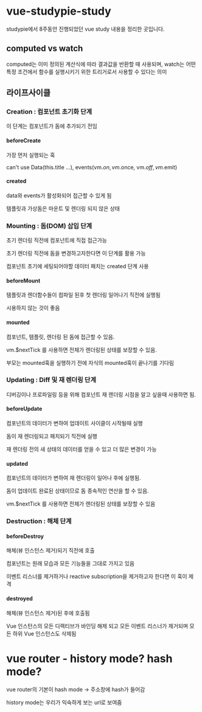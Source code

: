 # vue-studypie-study
studypie에서 8주동안 진행되었던 vue study 내용을 정리한 곳입니다.

## computed vs watch

computed는 이미 정의된 계산식에 따라 결과값을 반환할 때 사용되며, watch는 어떤 특정 조건에서 함수를 실행시키기 위한 트리거로서 사용할 수 있다는 의미

## 라이프사이클

### Creation : 컴포넌트 초기화 단계

이 단계는 컴포넌트가 돔에 추가되기 전임

#### beforeCreate

가장 먼저 실행되는 훅

can't use Data(this.title ...), events(vm.$on, vm.$once, vm.$off, vm.$emit)

#### created

data와 events가 활성화되어 접근할 수 있게 됨

템플릿과 가상돔은 마운트 및 렌더링 되지 않은 상태

### Mounting : 돔(DOM) 삽입 단계

초기 렌더링 직전에 컴포넌트에 직접 접근가능

초기 렌더링 직전에 돔을 변경하고자한다면 이 단계를 활용 가능

컴포넌트 초기에 세팅되어야할 데이터 패치는 created 단계 사용

#### beforeMount

템플릿과 렌더함수들이 컴파일 된후 첫 렌더링 일어나기 직전에 실행됨

시용하지 않는 것이 좋음

#### mounted

컴포넌트, 템플릿, 렌더링 된 돔에 접근할 수 있음.

vm.$nextTick 를 사용하면 전체가 렌더링된 상태를 보장할 수 있음.

부모는 mounted훅을 실행하기 전에 자식의 mounted훅이 끝나기를 기다림

### Updating : Diff 및 재 렌더링 단계

디버깅이나 프로파일링 등을 위해 컴포넌트 재 렌더링 시점을 알고 싶을때 사용하면 됨.

#### beforeUpdate

 컴포넌트의 데이터가 변하여 업데이트 사이클이 시작될때 실행
 
 돔이 재 렌더링되고 패치되기 직전에 실행
 
 재 렌더링 전의 새 상태의 데이터를 얻을 수 있고 더 많은 변경이 가능
 
 #### updated
 
 컴포넌트의 데이터가 변하여 재 렌더링이 일어나 후에 실행됨.
 
 돔이 업데이트 완료된 상태이므로 돔 종속적인 연산을 할 수 있음.
 
 vm.$nextTick 를 사용하면 전체가 렌더링된 상태를 보장할 수 있음
  
 ### Destruction : 해체 단계
 
 #### beforeDestroy
 
 해체(뷰 인스턴스 제거)되기 직전에 호출
 
 컴포넌트는 원래 모습과 모든 기능들을 그대로 가지고 있음
 
 이벤트 리스너를 제거하거나 reactive subscription을 제거하고자 한다면 이 훅이 제격
 
 #### destroyed
 
 해체(뷰 인스턴스 제거)된 후에 호출됨
 
 Vue 인스턴스의 모든 디렉티브가 바인딩 해제 되고 모든 이벤트 리스너가 제거되며 모든 하위 Vue 인스턴스도 삭제됨
 
 # vue router - history mode? hash mode?
 
 vue router의 기본이 hash mode -> 주소창에 hash가 들어감
 
 history mode는 우리가 익숙하게 보는 url로 보여줌
 